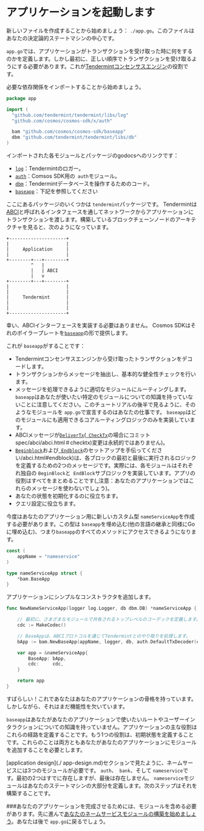 # アプリケーションを起動します

新しいファイルを作成することから始めましょう： `./app.go`。このファイルはあなたの決定論的ステートマシンの中心です。

`app.go`では、アプリケーションがトランザクションを受け取った時に何をするのかを定義します。しかし最初に、正しい順序でトランザクションを受け取るようにする必要があります。これが[Tendermintコンセンサスエンジン](https://github.com/tendermint/tendermint)の役割です。

必要な依存関係をインポートすることから始めましょう。
```go
package app

import (
  "github.com/tendermint/tendermint/libs/log"
  "github.com/cosmos/cosmos-sdk/x/auth"

  bam "github.com/cosmos/cosmos-sdk/baseapp"
  dbm "github.com/tendermint/tendermint/libs/db"
)
```

インポートされた各モジュールとパッケージのgodocsへのリンクです：

 -  [`log`](https://godoc.org/github.com/tendermint/tendermint/libs/log)：Tendermintのロガー。
 -  [`auth`](https://godoc.org/github.com/cosmos/cosmos-sdk/x/auth)：Comsos SDK用の` auth`モジュール。
 -  [`dbm`](https://godoc.org/github.com/tendermint/tendermint/libs/db)：Tendermintデータベースを操作するためのコード。
 -  [`baseapp`](https://godoc.org/github.com/cosmos/cosmos-sdk/baseapp)：下記を参照してください

ここにあるパッケージのいくつかは `tendermint`パッケージです。 Tendermintは[ABCI](https://github.com/tendermint/tendermint/tree/master/abci)と呼ばれるインタフェースを通してネットワークからアプリケーションにトランザクションを渡します。構築しているブロックチェーンノードのアーキテクチャを見ると、次のようになっています。

```
+---------------------+
|                     |
|     Application     |
|                     |
+--------+---+--------+
         ^   |
         |   | ABCI
         |   v
+--------+---+--------+
|                     |
|                     |
|     Tendermint      |
|                     |
|                     |
+---------------------+
```

幸い、ABCIインターフェースを実装する必要はありません。 Cosmos SDKはそれのボイラープレートを[`baseapp`](https://godoc.org/github.com/cosmos/cosmos-sdk/baseapp)の形で提供します。

これが `baseapp`がすることです：

 - Tendermintコンセンサスエンジンから受け取ったトランザクションをデコードします。
 - トランザクションからメッセージを抽出し、基本的な健全性チェックを行います。
 - メッセージを処理できるように適切なモジュールにルーティングします。 `baseapp`はあなたが使いたい特定のモジュールについての知識を持っていないことに注意してください。このチュートリアルの後半で見るように、そのようなモジュールを `app.go`で宣言するのはあなたの仕事です。 `baseapp`はどのモジュールにも適用できるコアルーティングロジックのみを実装しています。
 -  ABCIメッセージが[`DeliverTx`](https://tendermint.com/docs/spec/abci/abci.html#delivertx)([` CheckTx`](https://tendermint.com/docs/)の場合にコミットspec/abci/abci.html＃checktx)変更は永続的ではありません)。
 -  [`Beginblock`](https://tendermint.com/docs/spec/abci/abci.html#beginblock)および[` Endblock`](https://tendermint.com/docs/spec/abci)のセットアップを手伝ってください/abci.html#endblock)は、各ブロックの最初と最後に実行されるロジックを定義するための2つのメッセージです。実際には、各モジュールはそれぞれ独自の `BeginBlock`と` EndBlock`サブロジックを実装しています。アプリの役割はすべてをまとめることです(_注意：あなたのアプリケーションではこれらのメッセージを使わないでしょう)。
 - あなたの状態を初期化するのに役立ちます。
 - クエリ設定に役立ちます。

今度はあなたのアプリケーション用に新しいカスタム型 `nameServiceApp`を作成する必要があります。この型は `baseapp`を埋め込む(他の言語の継承と同様にGoに埋め込む)、つまり`baseapp`のすべてのメソッドにアクセスできるようになります。

```go
const (
    appName = "nameservice"
)

type nameServiceApp struct {
    *bam.BaseApp
}
```

アプリケーションにシンプルなコンストラクタを追加します。

```go
func NewNameServiceApp(logger log.Logger, db dbm.DB) *nameServiceApp {

    // 最初に、さまざまなモジュールで共有されるトップレベルのコーデックを定義します。注：コーデックについては後で説明します
    cdc := MakeCodec()

    // BaseAppは、ABCIプロトコルを通じてTendermintとのやり取りを処理します。
    bApp := bam.NewBaseApp(appName, logger, db, auth.DefaultTxDecoder(cdc))

    var app = &nameServiceApp{
        BaseApp: bApp,
        cdc:     cdc,
    }

    return app
}
```

すばらしい！これであなたはあなたのアプリケーションの骨格を持っています。しかしながら、それはまだ機能性を欠いています。

`baseapp`はあなたがあなたのアプリケーションで使いたいルートやユーザーインタラクションについての知識を持っていません。アプリケーションの主な役割はこれらの経路を定義することです。もう1つの役割は、初期状態を定義することです。これらのことは両方ともあなたがあなたのアプリケーションにモジュールを追加することを必要とします。

[application design](./ app-design.md)セクションで見たように、ネームサービスには3つのモジュールが必要です。 `auth`、` bank`、そして `nameservice`です。最初の2つはすでに存在しますが、最後は存在しません。 `nameservice`モジュールはあなたのステートマシンの大部分を定義します。次のステップはそれを構築することです。

###あなたのアプリケーションを完成させるためには、モジュールを含める必要があります。先に進んで[あなたのネームサービスモジュールの構築を始めましょう](types.md)。あなたは後で `app.go`に戻るでしょう。